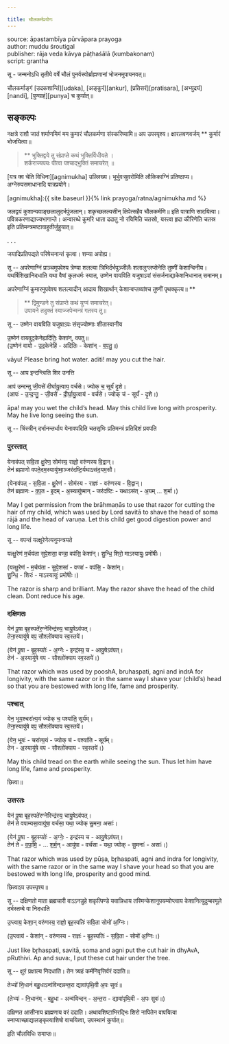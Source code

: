 ```yaml
---

title: चौलकर्मप्रयोगः 
---
```




source: āpastambīya pūrvāpara prayoga  
author: muddu śroutigal  
publisher: rāja veda kāvya pāṭhaśālā (kumbakonam)  
script: grantha




सू - जन्मनोऽधि तृतीये वर्षे चौलं पुनर्वस्वोर्ब्राह्मणानां भोजनमुपायनवत्॥ 

चौलकर्माङ्गं [उदकशान्तिं][udaka], [अङ्कुरं][ankur], [प्रतिसरं][pratisara], [अभ्युदयं][nandi], [पुण्याहं][punya] च कुर्यात्॥ 


## सङ्कल्पः

नक्षत्रे राशौ जातं शर्माणमिमं मम कुमारं चौलकर्मणा संस्करिष्यामि॥ अप उपस्पृश्य। क्षारलवणवर्जम् ** कुर्मारं भोजयित्वा॥ 

> ** भुक्तिद्वये तु संप्राप्ते कथं भुक्तिर्विधीयते ।  
> शर्कराज्यपयः पीत्वा पश्चाद्भुक्तिं समाचरेत् ॥ 

[यत्र क्व चेति विधिना][agnimukha] उल्लिख्य। भूर्भुवःसुवरोमिति लौकिकाग्निं प्रतिष्ठाप्य। अग्नेरुपसमाधानादि पात्रप्रयोगे। 

[agnimukha]:{{ site.baseurl }}{% link prayoga/ratna/agnimukha.md %}

जलद्वयं कुशान्यवाङ्छलालुदर्भपुंजलान्। शकृच्छलल्यसीन् क्षिपेत्सहैव चौलकर्मणि॥ इति पात्राणि सादयित्वा। पवित्रकरणाद्याज्यभागान्ते। 
अन्वारब्धे कुर्मारे धाता ददातु नो रयिमिति चतस्रो, यस्त्वा हृदा कीरिणेति चतस्र इति प्रतिमन्त्रमष्टावाहुतीर्जुहुयात्॥ 

. . . 

जयादिप्रतिपद्यते परिषेचनान्तं कृत्वा। शम्या अपोह्य। 

सू -- अपरेणाग्निं प्राञ्चमुपवेश्य त्रेण्या शलल्या त्रिभिर्दर्भपुञ्जीलैः शलालुग्लप्सेनेति तुष्णीं केशान्विनीय। 
यथर्षिशिखानिदधाति यथा वैषां कुलधर्मः स्यात्, उष्णेन वायविति यजुषाऽपां संसर्जनाद्याकेशनिधानात् समानम्॥ 

अपरेणाग्निं कुमारमुपवेश्य शलल्यादीन् आदाय शिखार्थान् केशान्वप्तव्यांश्च तुष्णीं पृथक्कृत्य॥ ** 

> ** द्विमुण्डने तु संप्राप्ते कथं युग्मं समाचरेत्।  
> उपायने तदुक्तं स्याज्जपेन्मन्त्रं गतस्य तु॥ 

सू -- उष्णेन वायविति यजुषाऽपः संसृज्योष्णाः शीतास्वानीय

उ॒ष्णेन॑ वायवुद॒केनेह्यदि॑तिः॒ केशा॑न्, वपतु॥  
(उ॒ष्णेन॑ वायो - उ॒द॒केनेहि॑ - अदि॑तिः - केशा॑न् - व॒प॒तु॒॥) 

vāyu! Please bring hot water. aditi! may you cut the hair.


सू -- आप इन्दन्त्विति शिर उनत्ति 

आप॑ उन्दन्तु जी॒वसे॑ दीर्घायु॒त्वाय॒ वर्च॑से। ज्योक् च॒ सूर्यं॑ दृ॒शे।  
(आपः॑ - उ॒न्द॒न्तु॒ - जी॒वसे॑ - दी॒र्घा॒यु॒त्वाय॑ - वर्च॑से। ज्योक् च॑ - सूर्यं॑ - दृ॒शे।)

āpa! may you wet the child’s head. May this child live long with prosperity. 
May he live long seeing the sun.


सू -- त्रिंस्त्रीन् दर्भानन्तर्धाय येनावपदिति चतसृभिः प्रतिमन्त्रं प्रतिदिशं प्रवपति 

### पुरस्तात्

येनाव॑पत् सवि॒ता क्षु॒रेण॒ सोम॑स्य॒ राज्ञो॒ वरु॑णस्य वि॒द्वान्।  
तेन॑ ब्रह्माणो वपते॒दम॒स्यायु॑ष्मा॒ञ्जर॑दष्टि॒र्यथाऽस॑द॒यम॒सौ।

(येनाव॑पत् - स॒वि॒ता - क्षु॒रेण॑ - सोम॑स्य - राज्ञः॑ - वरु॑णस्य - वि॒द्वान्।  
तेन॑ ब्रह्माणः - व॒प॒त - इ॒दम् - अ॒स्यायु॑ष्मान् - जर॑दष्टिः - यथाऽस॑त् - अ॒यम् ... श॒र्मा।)

May I get permission from the brāhmaṇās to use that razor for cutting the hair of my child, 
which was used by Lord savitā to shave the head of soma rājā and the head of varuṇa. Let this child get good digestion power and long life.


सू -- वपन्तं यत्क्षुरेणेत्यनुमन्त्रयते 

यत्क्षु॒रेण॑ म॒र्चय॑ता सुपे॒शसा॒ वप्त्रा॒ वप॑सि॒ केशा॑न्। शु॒न्धि॒ शिरो॒ माऽस्यायुः॒ प्रमो॑षीः।

(यत्क्षु॒रेण॑ - म॒र्चय॑ता - सु॒पे॒शसा॑ - वप्त्रा॑ - वप॑सि॒ - केशा॑न्।  
शु॒न्धि॒ - शिरः॑ - माऽस्यायुः॑ प्रमो॑षीः।)

The razor is sharp and brilliant. 
May the razor shave the head of the child clean. 
Dont reduce his age.


### दक्षिणतः

येन॑ पू॒षा बृह॒स्पते॑र॒ग्नेरिन्द्र॑स्य॒ चायु॒षेऽव॑पत्।  
तेना॒स्यायु॑षे वप॒ सौश्लो॑क्याय स्व॒स्तये॑। 

(येन॑ पू॒षा - बृ॒ह॒स्पतेः॑ - अ॒ग्नेः - इन्द्र॑स्य॒ च - आयु॒षेऽव॑पत्।  
तेन॑ - अ॒स्यायु॑षे वप - सौश्लो॑क्याय स्व॒स्तये॑।)

That razor which was used by pooshA, bruhaspati, agni and indrA for longivity, with the same razor or in the same way I shave your (child’s) head so that you are bestowed with long life, fame and prosperity.


### पश्चात्

येन॒ भूय॒श्चरा॑त्य॒यं ज्योक् च॒ पश्या॑ति॒ सूर्य॑म्।  
तेना॒स्यायु॑षे वप॒ सौश्लो॑क्याय स्व॒स्तये॑। 

(येन॒ भूयः॑ - चरा॑त्य॒यं - ज्योक् च॑ - पश्या॑ति - सूर्य॑म्।  
तेन - अ॒स्यायु॑षे वप - सौश्लो॑क्याय - स्व॒स्तये॑।)

May this child tread on the earth while seeing the sun. 
Thus let him have long life, fame and prosperity.


छित्वा॥

### उत्तरतः

येन॑ पू॒षा बृह॒स्पते॑रग्नेरिन्द्र॑स्य॒ चायु॒षेऽव॑पत्।  
तेन॑ ते वपाम्यसा॒वायु॑षा॒ वर्च॑सा॒ यथा॒ ज्योक् सु॒मना॒ असाः॑। 

(येन॑ पू॒षा - बृ॒ह॒स्पतेः॑ - अ॒ग्नेः॒ - इन्द्र॑स्य च - आयु॒षेऽव॑पत्।  
तेन॑ ते - व॒पा॒मि॒ - ... श॒र्म॒न् - आयु॑षा - वर्च॑सा - यथा॒ ज्योक् - सु॒मनाः॑ - असाः॑।)

That razor which was used by pūṣa, br̥haspati, agni and indra for longivity, 
with the same razor or in the same way I shave your head 
so that you are bestowed with long life, prosperity and good mind.


छित्वाऽप उपस्पृश्य॥ 

सू -- दक्षिणतो माता ब्रह्मचारी वाऽऽनडुहे शकृत्पिण्डे यवान्निधाय तस्मिन्केशानुपयम्योप्त्वाय केशानित्युदुम्बरमूले दर्भस्तम्बे वा निदधाति 

उ॒प्त्वाय॒ केशा॒न् वरु॑णस्य॒ राज्ञो॒ बृह॒स्पतिः॑ सवि॒ता सोमो॑ अ॒ग्निः। 

(उ॒प्त्वाय॑ - केशा॑न् - वरु॑णस्य - राज्ञः॑ - बृ॒ह॒स्पतिः॑ - स॒वि॒ता - सोमो॑ अ॒ग्निः।)

Just like br̥haspati, savitā, soma and agni put the cut hair in dhyAvA, pRuthivi.
Ap and suva:, I put these cut hair under the tree. 


सू -- क्षुरं प्रक्षाल्य निदधाति। तेन त्र्यहं कर्मनिवृत्तिर्वरं ददाति॥ 

तेभ्यो॑ नि॒धानं॑ बहु॒धाऽन्व॑विन्दन्नन्त॒रा द्यावा॑पृथि॒वी अ॒पः सुवः॑॥

(तेभ्यः॑ - नि॒धान॑म् - ब॒हु॒धा - अन्व॑विन्दन् - अ॒न्त॒रा - द्यावा॑पृथि॒वी - अ॒पः सुवः॑॥)

दक्षिणत आसीनाय ब्राह्मणाय वरं ददाति। अथावशिष्टाभिरद्भिः शिरो नापितेन वापयित्वा स्नाप्याच्छाद्यालङ्कृत्याशिषो वाचयित्वा, उपस्थानं कुर्यात्॥ 

इति चौलविधिः समाप्तः॥ 


